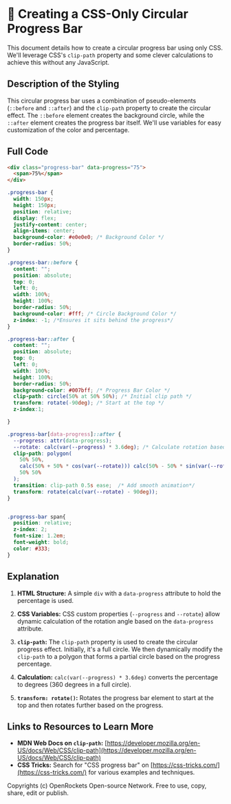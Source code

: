 # 🐞 Creating a CSS-Only Circular Progress Bar


This document details how to create a circular progress bar using only CSS.  We'll leverage CSS's `clip-path` property and some clever calculations to achieve this without any JavaScript.


## Description of the Styling

This circular progress bar uses a combination of pseudo-elements (`::before` and `::after`) and the `clip-path` property to create the circular effect. The `::before` element creates the background circle, while the `::after` element creates the progress bar itself.  We'll use variables for easy customization of the color and percentage.

## Full Code

```html
<div class="progress-bar" data-progress="75">
  <span>75%</span>
</div>

```

```css
.progress-bar {
  width: 150px;
  height: 150px;
  position: relative;
  display: flex;
  justify-content: center;
  align-items: center;
  background-color: #e0e0e0; /* Background Color */
  border-radius: 50%;
}

.progress-bar::before {
  content: "";
  position: absolute;
  top: 0;
  left: 0;
  width: 100%;
  height: 100%;
  border-radius: 50%;
  background-color: #fff; /* Circle Background Color */
  z-index: -1; /*Ensures it sits behind the progress*/
}

.progress-bar::after {
  content: "";
  position: absolute;
  top: 0;
  left: 0;
  width: 100%;
  height: 100%;
  border-radius: 50%;
  background-color: #007bff; /* Progress Bar Color */
  clip-path: circle(50% at 50% 50%); /* Initial clip path */
  transform: rotate(-90deg); /* Start at the top */
  z-index:1;

}

.progress-bar[data-progress]::after {
  --progress: attr(data-progress);
  --rotate: calc(var(--progress) * 3.6deg); /* Calculate rotation based on percentage */
  clip-path: polygon(
    50% 50%,
    calc(50% + 50% * cos(var(--rotate))) calc(50% - 50% * sin(var(--rotate))),
    50% 50%
  );
  transition: clip-path 0.5s ease;  /* Add smooth animation*/
  transform: rotate(calc(var(--rotate) - 90deg));
}


.progress-bar span{
  position: relative;
  z-index: 2;
  font-size: 1.2em;
  font-weight: bold;
  color: #333;
}

```

## Explanation

1. **HTML Structure:** A simple `div` with a `data-progress` attribute to hold the percentage is used.

2. **CSS Variables:**  CSS custom properties (`--progress` and `--rotate`) allow dynamic calculation of the rotation angle based on the `data-progress` attribute.

3. **`clip-path`:** The `clip-path` property is used to create the circular progress effect.  Initially, it's a full circle. We then dynamically modify the `clip-path` to a polygon that forms a partial circle based on the progress percentage.

4. **Calculation:** `calc(var(--progress) * 3.6deg)` converts the percentage to degrees (360 degrees in a full circle).

5. **`transform: rotate()`:**  Rotates the progress bar element to start at the top and then rotates further based on the progress.


## Links to Resources to Learn More

* **MDN Web Docs on `clip-path`:** [https://developer.mozilla.org/en-US/docs/Web/CSS/clip-path](https://developer.mozilla.org/en-US/docs/Web/CSS/clip-path)
* **CSS Tricks:** Search for "CSS progress bar" on [https://css-tricks.com/](https://css-tricks.com/) for various examples and techniques.


Copyrights (c) OpenRockets Open-source Network. Free to use, copy, share, edit or publish.

